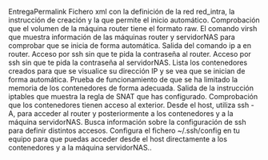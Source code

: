 EntregaPermalink
Fichero xml con la definición de la red red_intra, la instrucción de creación y la que permite el inicio automático.
Comprobación que el volumen de la máquina router tiene el formato raw.
El comando virsh que muestra información de las máquinas router y servidorNAS para comprobar que se inicia de forma automática.
Salida del comando ip a en router.
Acceso por ssh sin que te pida la contraseña al router.
Acceso por ssh sin que te pida la contraseña al servidorNAS.
Lista los contenedores creados para que se visualice su dirección IP y se vea que se inician de forma automática.
Prueba de funcionamiento de que se ha limitado la memoria de los contenedores de forma adecuada.
Salida de la instrucción iptables que muestra la regla de SNAT que has configurado.
Comprobación que los contenedores tienen acceso al exterior.
Desde el host, utiliza ssh -A, para acceder al router y posteriormente a los contenedores y a la máquina servidorNAS.
Busca información sobre la configuración de ssh para definir distintos accesos. Configura el fichero ~/.ssh/config en tu equipo para que puedas acceder desde el host directamente a los contenedores y a la máquina servidorNAS..
